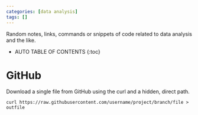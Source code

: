 ```yaml
---
categories: [data analysis]
tags: []
---
```


Random notes, links, commands or snippets of code related to data analysis and the like.

<!-- excerpt separator -->

* AUTO TABLE OF CONTENTS
{:toc}

# GitHub

Download a single file from GitHub using the curl and a hidden, direct path.  

```shell
curl https://raw.githubusercontent.com/username/project/branch/file > outfile
```
